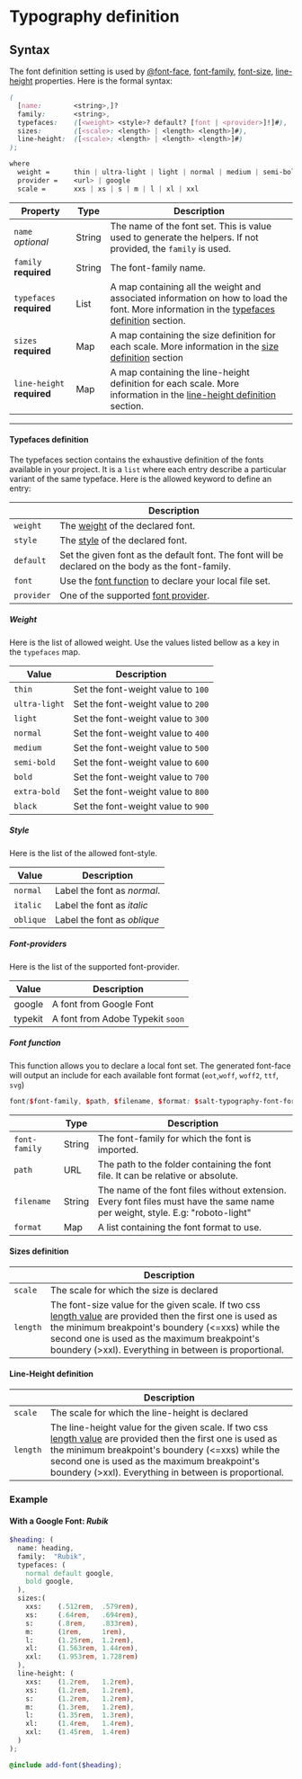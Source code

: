 # Typography definition





## Syntax

The font definition setting is used by [@font-face](font-face), [font-family](font-family), [font-size](font-size), [line-height](line-height) properties. Here is the formal syntax:

```scss
(
  [name:        <string>,]?
  family:       <string>,
  typefaces:    ([<weight> <style>? default? [font | <provider>]!]#),
  sizes:        ([<scale>: <length> | <length> <length>]#),
  line-height:  ([<scale>: <length> | <length> <length>]#)
);

where
  weight =      thin | ultra-light | light | normal | medium | semi-bold | bold | extra-bold | black
  provider =    <url> | google
  scale =       xxs | xs | s | m | l | xl | xxl
```



| Property                   | Type   | Description                              |
| -------------------------- | ------ | ---------------------------------------- |
| `name` *optional*          | String | The name of the font set. This is value used to generate the helpers. If not provided, the `family` is used. |
| `family` **required**      | String | The font-family name.                    |
| `typefaces` **required**   | List   | A map containing all the weight and associated information on how to load the font. More information in the [typefaces definition](#typefaces-definition) section. |
| `sizes` **required**       | Map    | A map containing the size definition for each scale. More information in the [size definition](#sizes-definition) section |
| `line-height` **required** | Map    | A map containing the line-height definition for each scale. More information in the [line-height definition](#line-height-definition) section. |



------



#### Typefaces definition

The typefaces section contains the exhaustive definition of the fonts available in your project. It is a `list` where each entry describe a particular variant of the same typeface. Here is the allowed keyword to define an entry:  

|            | Description                              |
| ---------- | ---------------------------------------- |
| `weight`   | The [weight](#weight) of the declared font. |
| `style`    | The [style](#style) of the declared font. |
| `default`  | Set the given font as the default font. The font will be declared on the body as the font-family. |
| `font`     | Use the [font function](#font-function) to declare your local file set. |
| `provider` | One of the supported [font provider](#font-provider). |



##### Weight

Here is the list of allowed weight. Use the values listed bellow as a key in the `typefaces` map. 

| Value         | Description                        |
| ------------- | ---------------------------------- |
| `thin`        | Set the font-weight value to `100` |
| `ultra-light` | Set the font-weight value to `200` |
| `light`       | Set the font-weight value to `300` |
| `normal`      | Set the font-weight value to `400` |
| `medium`      | Set the font-weight value to `500` |
| `semi-bold`   | Set the font-weight value to `600` |
| `bold`        | Set the font-weight value to `700` |
| `extra-bold`  | Set the font-weight value to `800` |
| `black`       | Set the font-weight value to `900` |



##### Style

Here is the list of the allowed font-style. 

| Value     | Description                 |
| --------- | --------------------------- |
| `normal`  | Label the font as *normal*. |
| `italic`  | Label the font as *italic*  |
| `oblique` | Label the font as *oblique* |



##### Font-providers

Here is the list of the supported font-provider. 

| Value   | Description                      |
| ------- | -------------------------------- |
| google  | A font from Google Font          |
| typekit | A font from Adobe Typekit `soon` |



##### Font function

This function allows you to declare a local font set. The generated font-face will output an include for each  available font format (`eot`,`woff`, `woff2`, `ttf`, `svg`) 

```scss
font($font-family, $path, $filename, $format: $salt-typography-font-formats);
```

|               | Type   | Description                              |
| ------------- | ------ | ---------------------------------------- |
| `font-family` | String | The font-family for which the font is imported. |
| `path`        | URL    | The path to the folder containing the font file. It can be relative or absolute. |
| `filename`    | String | The name of the font files without extension. Every font files must have the same name per weight, style. E.g: "roboto-light" |
| `format`      | Map    | A list containing the font format to use. |



#### Sizes definition

|          | Description                              |
| -------- | ---------------------------------------- |
| `scale`  | The scale for which the size is declared |
| `length` | The font-size value for the given scale. If two css [length value](https://developer.mozilla.org/en-US/docs/Web/CSS/length) are provided then the first one is used as the minimum breakpoint's boundery (<=xxs) while the second one is used as the maximum breakpoint's boundery (>xxl). Everything in between is proportional. |



#### Line-Height definition

|          | Description                              |
| -------- | ---------------------------------------- |
| `scale`  | The scale for which the line-height is declared |
| `length` | The line-height value for the given scale. If two css [length value](https://developer.mozilla.org/en-US/docs/Web/CSS/length) are provided then the first one is used as the minimum breakpoint's boundery (<=xxs) while the second one is used as the maximum breakpoint's boundery (>xxl). Everything in between is proportional. |



### Example

#### With a Google Font: *Rubik*

```scss
$heading: (
  name: heading,
  family:  "Rubik",
  typefaces: (
    normal default google,
    bold google,
  ),
  sizes:(
    xxs:    (.512rem,  .579rem),
    xs:     (.64rem,   .694rem),
    s:      (.8rem,    .833rem),
    m:      (1rem,     1rem),
    l:      (1.25rem,  1.2rem),
    xl:     (1.563rem, 1.44rem),
    xxl:    (1.953rem, 1.728rem)
  ),
  line-height: (
    xxs:    (1.2rem,   1.2rem),
    xs:     (1.2rem,   1.2rem),
    s:      (1.2rem,   1.2rem),
    m:      (1.3rem,   1.2rem),
    l:      (1.35rem,  1.3rem),
    xl:     (1.4rem,   1.4rem),
    xxl:    (1.45rem,  1.4rem)
  )
);

@include add-font($heading);
```

